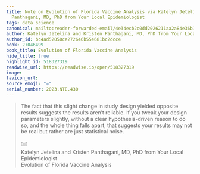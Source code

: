 ```yaml
---
title: Note on Evolution of Florida Vaccine Analysis via Katelyn Jetelina and Kristen
  Panthagani, MD, PhD from Your Local Epidemiologist
tags: data science
canonical: mailto:reader-forwarded-email/4e34ecb2c0dd2026211aa2a84e36b1c1
author: Katelyn Jetelina and Kristen Panthagani, MD, PhD from Your Local Epidemiologist
author_id: bc4ad52050ce272646b55e681bc2dcc4
book: 27046499
book_title: Evolution of Florida Vaccine Analysis
hide_title: true
highlight_id: 518327319
readwise_url: https://readwise.io/open/518327319
image:
favicon_url:
source_emoji: "✉️"
serial_number: 2023.NTE.430
---
```

> The fact that this slight change in study design yielded opposite results suggests the results aren’t reliable. If you tweak your design parameters slightly, without a clear hypothesis-driven reason to do so, and the whole thing falls apart, that suggests your results may not be real but rather are just statistical noise.
> <div class="quoteback-footer"><div class="quoteback-avatar"><span class="mini-emoji"> ✉️</span></div><div class="quoteback-metadata"><div class="metadata-inner"><span style="display:none">FROM:</span><div aria-label="Katelyn Jetelina and Kristen Panthagani, MD, PhD from Your Local Epidemiologist" class="quoteback-author"> Katelyn Jetelina and Kristen Panthagani, MD, PhD from Your Local Epidemiologist</div><div aria-label="Evolution of Florida Vaccine Analysis" class="quoteback-title"> Evolution of Florida Vaccine Analysis</div></div></div></div>